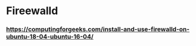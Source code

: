 # Fireewalld

### https://computingforgeeks.com/install-and-use-firewalld-on-ubuntu-18-04-ubuntu-16-04/

